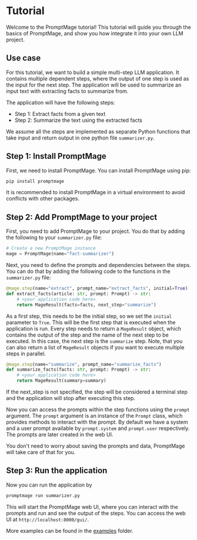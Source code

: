 # Tutorial

Welcome to the PromptMage tutorial! This tutorial will guide you through the basics of PromptMage, and show you how integrate it into your own LLM project.

## Use case

For this tutorial, we want to build a simple multi-step LLM application. It contains multiple dependent steps, where the output of one step is used as the input for the next step. The application will be used to summarize an input text with extracting facts to summarize from.

The application will have the following steps:

- Step 1: Extract facts from a given text
- Step 2: Summarize the text using the extracted facts

We assume all the steps are implemented as separate Python functions that take input and return output in one python file `summarizer.py`.

## Step 1: Install PromptMage

First, we need to install PromptMage. You can install PromptMage using pip:

```bash
pip install promptmage
```

It is recommended to install PromptMage in a virtual environment to avoid conflicts with other packages.

## Step 2: Add PromptMage to your project

First, you need to add PromptMage to your project. You do that by adding the following to your `summarizer.py` file:

```python
# Create a new PromptMage instance
mage = PromptMage(name="fact-summarizer")
```

Next, you need to define the prompts and dependencies between the steps. You can do that by adding the following code to the functions in the `summarizer.py` file:

```python
@mage.step(name="extract", prompt_name="extract_facts", initial=True)
def extract_facts(article: str, prompt: Prompt) -> str:
    # <your application code here>
    return MageResult(facts=facts, next_step="summarize")
```

As a first step, this needs to be the initial step, so we set the `initial` parameter to `True`. This will be the first step that is executed when the application is run. Every step needs to return a `MageResult` object, which contains the output of the step and the name of the next step to be executed. In this case, the next step is the `summarize` step. Note, that you can also return a list of `MageResult` objects if you want to execute multiple steps in parallel.

```python
@mage.step(name="summarize", prompt_name="summarize_facts")
def summarize_facts(facts: str, prompt: Prompt) -> str:
    # <your application code here>
    return MageResult(summary=summary)
```

If the next_step is not specified, the step will be considered a terminal step and the application will stop after executing this step.

Now you can access the prompts within the step functions using the `prompt` argument. The `prompt` argument is an instance of the `Prompt` class, which provides methods to interact with the prompt.
By default we have a system and a user prompt available by `prompt.system` and `prompt.user` respectively. The prompts are later created in the web UI.

You don't need to worry about saving the prompts and data, PromptMage will take care of that for you.

## Step 3: Run the application

Now you can run the application by 

```bash
promptmage run summarizer.py
```

This will start the PromptMage web UI, where you can interact with the prompts and run and see the output of the steps.
You can access the web UI at `http://localhost:8000/gui/`.


More examples can be found in the [examples](https://github.com/tsterbak/promptmage/tree/main/examples) folder.